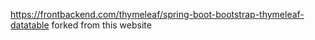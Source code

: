 https://frontbackend.com/thymeleaf/spring-boot-bootstrap-thymeleaf-datatable
forked from this website
